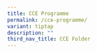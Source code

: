 ```yaml
---
title: CCE Programme
permalink: /cce-programme/
variant: tiptap
description: ""
third_nav_title: CCE Folder
---
```

